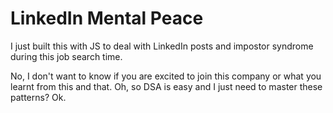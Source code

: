 # LinkedIn Mental Peace

I just built this with JS to deal with LinkedIn posts and impostor syndrome during this job search time. 

No, I don't want to know if you are excited to join this company or what you learnt from this and that.
Oh, so DSA is easy and I just need to master these patterns? Ok.
